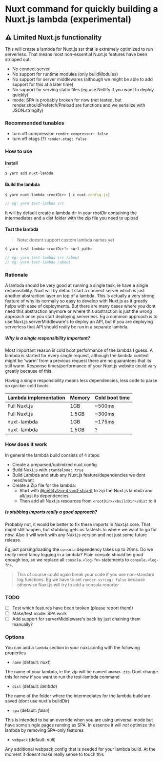 # Nuxt command for quickly building a Nuxt.js lambda (experimental)

## :warning: Limited Nuxt.js functionality

This will create a lambda for Nuxt.js ssr that is extremely optimized to run serverless. That means most non-essential Nuxt.js features have been stripped out.

- No connect server
- No support for runtime modules (only buildModules)
- No support for server middlewares (although we might be able to add support for this at a later time)
- No support for serving static files (eg use Netlify if you want to deploy quickly)
- mode: SPA is probably broken for now (not tested, but render.shouldPrefetch/Preload are functions and we serialize with JSON.stringify)

### Recommended tunables

- turn off compression `render.compressor: false`
- turn off etags (?) `render.etag: false`

### How to use

#### Install
```js
$ yarn add nuxt-lambda
```

#### Build the lambda
```js
$ yarn nuxt-lambda <rootDir> [-c nuxt.config.js]

// eg: yarn test-lambda src
```

It will by default create a lambda dir in your rootDir containing the intermediates and a dist folder with the zip file you need to upload

#### Test the lambda

> Note: doesnt support custom lambda names yet

```js
$ yarn test-lambda <rootDir?> <url path>

// eg: yarn test-lambda src /about
// eg: yarn test-lambda /about
```

### Rationale

A lambda should be very good at running a single task, ie have a single responsibility. Nuxt will by default start a connect server which is just another abstraction layer on top of a lambda. This is actually a very strong feature of why its normally so easy to develop with Nuxt.js as it greatly helps with ease of deployments. But there are many cases where you dont need this abstraction anymore or where this abstraction is just the _wrong_ approach once you start deploying serverless. Eg a common approach is to use Nuxt.js serverMiddleware's to deploy an API, but if you are deploying serverless that API should really be run in a separate lambda.

##### Why is a single responsibility important?

Most important reason is cold boot performance of the lambda I guess. A lambda is started for every single request, although the lambda context might be 'warm' from a previous request there are no guarantees that its still warm. Response times/performance of your Nuxt.js website could vary greatly because of this.

Having a single responsibility means less dependencies, less code to parse so quicker cold boots:

|Lambda implementation|Memory|Cold boot time|
|---|---|---|
|Full Nuxt.js|1GB|~500ms|
|Full Nuxt.js|1.5GB|~300ms|
|nuxt-lambda|1GB|~175ms|
|nuxt-lambda|1.5GB|?|

### How does it work

In general the lambda build consists of 4 steps:

- Create a preparsed/optimized nuxt.config
- Build Nuxt.js with `standalone: true`
- Build Lambda and stub any Nuxt.js feature/dependencies we dont need/want
- Create a Zip file for the lambda:
  - Start with [@netlify/zip-it-and-ship-it](https://github.com/netlify/zip-it-and-ship-it) to zip the Nuxt.js lambda and all/just its dependencies
  - Then add all Nuxt.js resources from `<rootDir>/<buildDir>/dist` to it

##### Is stubbing imports really a good approach?

Probably not, it would be better to fix these imports in Nuxt.js core. That might still happen, but stubbing gets us fastests to where we want to go for now. Also it will work with any Nuxt.js version and not just some future release.

Eg just parsing/loading the `consola` dependency takes up to 20ms. Do we really need fancy logging in a lambda? Plain console should be good enough too, so we replace all `consola.<log-fn>` statements to `console.<log-fn>`.

> This of course could again break your code if you use non-standard log functions. Eg we have to set `render.ssrLog: false` because otherwise Nuxt.js will try to add a consola reporter

### TODO

- [ ] Test which features have been broken (please report them!)
- [ ] Make/test mode: SPA work
- [ ] Add support for serverMiddleware's back by just chaining them manually?

### Options

You can add a `lambda` section in your nuxt.config with the following properties

- `name` (default: _nuxt_)

The name of your lambda, ie the zip will be named `<name>.zip`. Dont change this for now if you want to run the test-lambda command

- `dist` (default: _lambda_)

The name of the folder where the intermediates for the lambda build are saved (dont use nuxt's buildDir)

- `spa` (default: _false_)

This is intended to be an override when you are using universal mode but have some single pages running as SPA. In essence it will _not_ optimize the lambda by removing SPA-only features

- `webpack` (default: _null_)

Any additional webpack config that is needed for your lambda build. At the moment it doesnt make really sense to touch this
